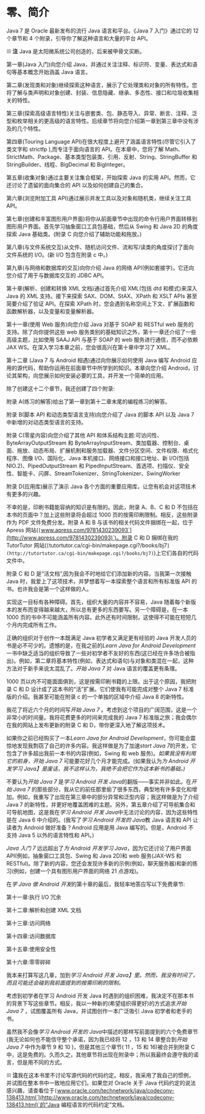# 零、简介

Java 7 是 Oracle 最新发布的流行 Java 语言和平台。《Java 7 入门》通过它的 12 个章节和 4 个附录，引导你了解这种语言和大量的平台 API。

![image](img/square.jpg) **注** Java 是太阳微系统公司创造的，后来被甲骨文买断。

第一章(Java 入门)向您介绍 Java，并通过关注注释、标识符、变量、表达式和语句等基本概念开始涵盖 Java 语言。

第二章(发现类和对象)继续探索这种语言，展示了它处理类和对象的所有特性。您将了解与类声明和对象创建、封装、信息隐藏、继承、多态性、接口和垃圾收集相关的特性。

第三章(探索高级语言特性)关注与嵌套类、包、静态导入、异常、断言、注释、泛型和枚举相关的更高级的语言特性。后续章节将向您介绍第一章到第三章中没有涉及的几个特性。

第四章(Touring Language API)在很大程度上避开了涵盖语言特性(尽管它引入了类文字和 strictfp ),而专注于面向语言的 API。在本章中，您将了解 Math、StrictMath、Package、基本类型包装类、引用、反射、String、StringBuffer 和 StringBuilder、线程、BigDecimal 和 BigInteger。

第五章(收集对象)通过主要关注集合框架，开始探索 Java 的实用 API。然而，它还讨论了遗留的面向集合的 API 以及如何创建自己的集合。

第六章(浏览附加工具 API)通过展示并发工具以及对象和随机类，继续关注工具 API。

第七章(创建和丰富图形用户界面)将你从前面章节中出现的命令行用户界面转移到图形用户界面。首先学习抽象窗口工具包基础，然后从 Swing 和 Java 2D 的角度探索 Java 基础类。(附录 C 向您介绍了辅助功能和拖放。)

第八章(与文件系统交互)从文件、随机访问文件、流和写/读类的角度探讨了面向文件系统的 I/O。(新 I/O 包含在附录 c 中。)

第九章(与网络和数据库的交互)向你介绍 Java 的网络 API(例如套接字)。它还向您介绍了用于与数据库交互的 JDBC API。

第十章(解析、创建和转换 XML 文档)通过首先介绍 XML(包括 dtd 和模式)来深入 Java 的 XML 支持。接下来探索 SAX、DOM、StAX、XPath 和 XSLT APIs 甚至简要介绍了验证 API。在探索 XPath 时，您会遇到名称空间上下文、扩展函数和函数解析器，以及变量和变量解析器。

第十一章(使用 Web 服务)向您介绍 Java 对基于 SOAP 和 RESTful web 服务的支持。除了向你提供这些 web 服务类别的基础知识之外，第十一章还介绍了一些高级主题，比如使用 SAAJ API 与基于 SOAP 的 web 服务进行通信，而不必依赖 JAX WS。在深入学习本章之前，您会很高兴在第十章中学习了 XML。

第十二章 (Java 7 与 Android 相遇)通过向你展示如何使用 Java 编写 Android 应用的源代码，帮助你运用在前面章节中所学到的知识。本章向您介绍 Android，讨论其架构，向您展示如何安装必要的工具，并开发一个简单的应用。

除了创建这十二个章节，我还创建了四个附录:

附录 A(练习的解答)给出了第一章到第十二章末尾的编程练习的解答。

附录 B(脚本 API 和动态类型语言支持)向您介绍了 Java 的脚本 API 以及 Java 7 中新增的对动态类型语言的支持。

附录 C(零星内容)向您介绍了其他 API 和体系结构主题:可访问性、ByteArrayOutputStream 和 ByteArrayInputStream、类加载器、控制台、桌面、拖放、动态布局、扩展机制和服务加载器、文件分区空间、文件权限、格式化程序、图像 I/O、国际化、Java 本机接口、网络接口和接口地址、新 I/O(包括 NIO.2)、PipedOutputStream 和 PipedInputStream、首选项、扫描仪、安全性、智能卡、闪屏、StreamTokenizer、StringTokenizer、SwingWorker

附录 D(应用库)展示了演示 Java 各个方面的重要应用库，让您有机会对这项技术有更多的兴趣。

不幸的是，印刷书籍能容纳的知识是有限的。因此，附录 A、B、C 和 D 不包括在本书的页面中？加上这些附录将会超过 1000 页的按需印刷限制。相反，这些附录作为 PDF 文件免费分发。附录 A 和 B 与该书的相关代码文件捆绑在一起，位于 Apress 网站(`[`www.apress.com/9781430239093`](http://www.apress.com/9781430239093)`)。附录 C 和 D 捆绑在我的 TutorTutor 网站(`[`tutortutor.ca/cgi-bin/makepage.cgi?/books/bj7`](http://tutortutor.ca/cgi-bin/makepage.cgi?/books/bj7)`)上它们各自的代码文件中。

附录 C 和 D 是“活文档”,因为我会不时地给它们添加新的内容。当我第一次接触 Java 时，我爱上了这项技术，并梦想着写一本探索整个语言和所有标准版 API 的书。也许我会是第一个这样做的人。

实现这一目标有各种障碍。首先，组织大量的内容并不容易，Java 随着每个新版本的发布而变得越来越大，所以总有更多的东西要写。另一个障碍是，在一本 1000 页的书中不可能涵盖所有内容。此外还有时间限制，这使得不可能在短短几个月内完成所有工作。

正确的组织对于创作一本既满足 Java 初学者又满足更有经验的 Java 开发人员的书是必不可少的。遗憾的是，在我之前的*Learn Java for Android Development*一书中缺乏适当的组织导致了一些对初学者不友好的东西(这已经在许多场合被指出)。例如，第二章将基本特性(例如，表达式和语句)与对象和类混在一起，这种方法对于新手来说太混乱了。*开始 Java 7* 对 Java 语言的覆盖更有条理。

1000 页以内不可能面面俱到，这是按需印刷书籍的上限。出于这个原因，我把附录 C 和 D 设计成了这本书的“活”扩展。它们使我有可能完成对整个 Java 7 标准版的介绍。我甚至可能在附录 c 的一个单独的区域中介绍 Java 8 的新特性。

我花了将近六个月的时间写*开始 Java 7* 。考虑到这个项目的广阔范围，这是一个非常小的时间量。我将花费更多的时间来完成我的 Java 7 标准版之旅；我会偶尔在我的网站上发布更新的附录 C 和 D，带你更深入地了解这项技术。

如果你之前已经购买了一本*Learn Java for Android Development*，你可能会震惊地发现我剽窃了自己的许多内容。我这样做是为了加速*start Java 7*的开发，它包含了许多超出我前一本书的内容(例如，Swing 和 web 服务)。*如果我没有利用它的前身，开始 Java 7* 可能要花好几个月才能完成。(如果我认为*为 Android 开发学习 Java】是废话，我不这样认为，我绝不会把它作为这本新书的基础。)*

不要认为*开始 Java 7* 是*学习 Android 开发 Java*的翻版——事实并非如此。在*开始 Java 7* 的那些部分，我从它的前任那里偷了很多东西，典型地有许多变化和增加。例如，我重写了出现在第三章中的部分异常和泛型内容；我这样做是为了介绍 Java 7 的新特性，并更好地覆盖困难的主题。另外，第五章介绍了可导航集合和可导航地图，这是我在*学习 Android 开发 Java*中无法讨论的内容，因为这些特性是在 Java 6 中介绍的。(我写了*学习 Android 开发的 Java*教 Java 语言和 API 让读者为 Android 做好准备？Android 应用是用 Java 编写的。但是，Android 不支持 Java 5 以外的语言特性和 API。)

*Java 入门 7* 远远超出了*为 Android 开发学习 Java*，因为它还讨论了用户界面 API(例如，抽象窗口工具包、Swing 和 Java 2D)和 web 服务(JAX-WS 和 RESTful)。除了新的内容，您还会发现许多新的示例(例如，聊天服务器)和新的练习(例如，创建一个具有图形用户界面的网络 21 点游戏)。

在*学 Java 做 Android 开发*的第十章的最后，我轻率地答应写以下免费章节:

第十一章:执行 I/O 冗余

第十二章:解析和创建 XML 文档

第十三章:访问网络

第十四章:访问数据库

第十五章:使用安全性

第十六章:零零碎碎

我本来打算写这几章，加到*学习 Android 开发 Java】里。然而，我没有时间了，而且可能还会碰到我前面提到的按需印刷的限制。*

考虑到初学者在学习 Android 开发 Java 时遇到的组织困难，我决定不在那本书的背景下写这些章节。相反，我以一种新的(希望组织得更好)的方式追求*开始 Java 7* ，试图覆盖所有 Java，并试图创作一本广泛吸引 Java 初学者和老手的书。

虽然我不会像*学习 Android 开发的 Java*中描述的那样写前面提到的六个免费章节(我无论如何也不能信守整个承诺，因为我已经将 12 ，13 和 14 章整合到*开始 Java 7* 中作为章节 9 和 10 )，但是其他三个章节( 11 ，15 和 16)被合并到附录 C 中，这是免费的。久而久之，其他章节将出现在附录中；所以我最终会遵守我的诺言，但是用不同的方式。

![image](img/square.jpg) **注**我在这本书里不讨论写源代码的代码约定。相反，我采用了我自己的惯例，并试图在整本书中一致地应用它们。如果您对 Oracle 关于 Java 代码约定的说法感兴趣，请查看位于`[`www.oracle.com/technetwork/java/codeconv-138413.html`](http://www.oracle.com/technetwork/java/codeconv-138413.html)`的“Java 编程语言的代码约定”文档。